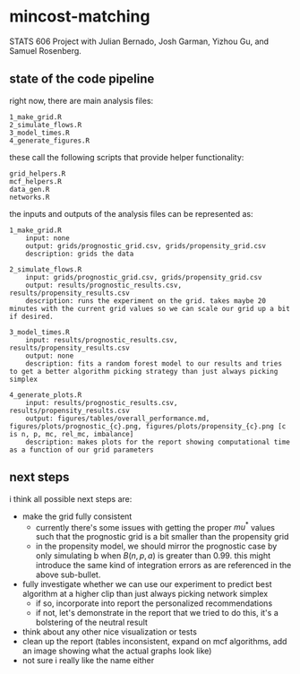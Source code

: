 # mincost-matching
STATS 606 Project with Julian Bernado, Josh Garman, Yizhou Gu, and Samuel Rosenberg.

## state of the code pipeline
right now, there are main analysis files:

```
1_make_grid.R
2_simulate_flows.R
3_model_times.R
4_generate_figures.R
```

these call the following scripts that provide helper functionality:

```
grid_helpers.R
mcf_helpers.R
data_gen.R
networks.R
```

the inputs and outputs of the analysis files can be represented as:

```
1_make_grid.R
    input: none
    output: grids/prognostic_grid.csv, grids/propensity_grid.csv
    description: grids the data

2_simulate_flows.R
    input: grids/prognostic_grid.csv, grids/propensity_grid.csv
    output: results/prognostic_results.csv, results/propensity_results.csv
    description: runs the experiment on the grid. takes maybe 20 minutes with the current grid values so we can scale our grid up a bit if desired.

3_model_times.R
    input: results/prognostic_results.csv, results/propensity_results.csv
    output: none
    description: fits a random forest model to our results and tries to get a better algorithm picking strategy than just always picking simplex

4_generate_plots.R
    input: results/prognostic_results.csv, results/propensity_results.csv
    output: figures/tables/overall_performance.md, figures/plots/prognostic_{c}.png, figures/plots/propensity_{c}.png [c is n, p, mc, rel_mc, imbalance]
    description: makes plots for the report showing computational time as a function of our grid parameters
```

## next steps
i think all possible next steps are:
- make the grid fully consistent
    - currently there's some issues with getting the proper $mu^*$ values such that the prognostic grid is a bit smaller than the propensity grid
    - in the propensity model, we should mirror the prognostic case by only simulating b when $B(n,p,a)$ is greater than 0.99. this might introduce the same kind of integration errors as are referenced in the above sub-bullet.
- fully investigate whether we can use our experiment to predict best algorithm at a higher clip than just always picking network simplex
    - if so, incorporate into report the personalized recommendations
    - if not, let's demonstrate in the report that we tried to do this, it's a bolstering of the neutral result
- think about any other nice visualization or tests
- clean up the report (tables inconsistent, expand on mcf algorithms, add an image showing what the actual graphs look like)
- not sure i really like the name either
